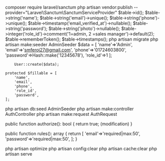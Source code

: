 composer require laravel/sanctum
php artisan vendor:publish --provider="Laravel\Sanctum\SanctumServiceProvider"
  $table->id();
            $table->string('name');
            $table->string('email')->unique();
            $table->string('phone')->unique();
            $table->timestamp('email_verified_at')->nullable();
            $table->string('password');
            $table->string('photo')->nullable();
            $table->integer('role_id')->comment('1=admin, 2 =sales manager')->default(2);
            $table->rememberToken();
            $table->timestamps();
php artisan migrate
php artisan make:seeder AdminSeeder
 $data = [
            'name'=>'Admin',
            'email'=>'smferoj27@gmail.com',
            'phone'=>'01724603800',
            'password'=>Hash::make('12345678'),
            'role_id'=>1
        ];

        User::create($data);

    protected $fillable = [
        'name',
        'email',
        'phone',
        'role_id',
        'password',
    ];

php artisan db:seed AdminSeeder
php artisan make:controller AuthController
php artisan make:request AuthRequest
 
 public function authorize(): bool
    {
        return true; (modification)
    }

  public function rules(): array
    {
        return [
            'email'=>'required|max:50',
            'password'=>'required|max:50',
        ];
    }

    
php artisan optimize
php artisan config:clear
php artisan cache:clear
php artisan serve


